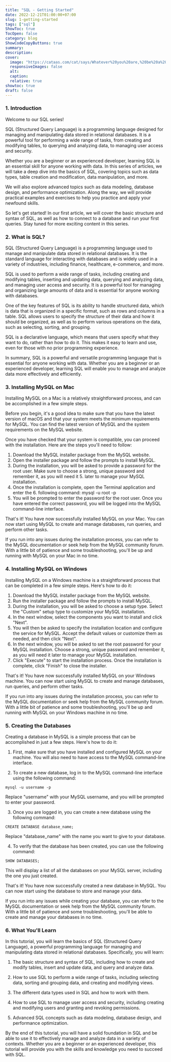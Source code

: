 ```yaml
---
title: "SQL - Getting Started"
date: 2022-12-21T01:00:00+07:00
slug: 1-getting-started
tags: ["sql"]
ShowToc: true
TocOpen: false
category: blog 
ShowCodeCopyButtons: true
summary:
description: 
cover:
  image: "https://cataas.com/cat/says/Whatever%20you%20are,%20be%20a%20good%20one?width=450&height=200"
  responsiveImages: false
  alt:
  caption: 
  relative: true
showtoc: true
draft: false
---
```


### 1. Introduction

Welcome to our SQL series!

SQL (Structured Query Language) is a programming language designed for managing and manipulating data stored in relational databases. It is a powerful tool for performing a wide range of tasks, from creating and modifying tables, to querying and analyzing data, to managing user access and security.

Whether you are a beginner or an experienced developer, learning SQL is an essential skill for anyone working with data. In this series of articles, we will take a deep dive into the basics of SQL, covering topics such as data types, table creation and modification, data manipulation, and more.

We will also explore advanced topics such as data modeling, database design, and performance optimization. Along the way, we will provide practical examples and exercises to help you practice and apply your newfound skills.

So let's get started! In our first article, we will cover the basic structure and syntax of SQL, as well as how to connect to a database and run your first queries. Stay tuned for more exciting content in this series.

### 2. What is SQL?

SQL (Structured Query Language) is a programming language used to manage and manipulate data stored in relational databases. It is the standard language for interacting with databases and is widely used in a variety of industries, including finance, healthcare, e-commerce, and more.

SQL is used to perform a wide range of tasks, including creating and modifying tables, inserting and updating data, querying and analyzing data, and managing user access and security. It is a powerful tool for managing and organizing large amounts of data and is essential for anyone working with databases.

One of the key features of SQL is its ability to handle structured data, which is data that is organized in a specific format, such as rows and columns in a table. SQL allows users to specify the structure of their data and how it should be organized, as well as to perform various operations on the data, such as selecting, sorting, and grouping.

SQL is a declarative language, which means that users specify what they want to do, rather than how to do it. This makes it easy to learn and use, even for those with no prior programming experience.

In summary, SQL is a powerful and versatile programming language that is essential for anyone working with data. Whether you are a beginner or an experienced developer, learning SQL will enable you to manage and analyze data more effectively and efficiently.

### 3. Installing MySQL on Mac 

Installing MySQL on a Mac is a relatively straightforward process, and can be accomplished in a few simple steps.

Before you begin, it's a good idea to make sure that you have the latest version of macOS and that your system meets the minimum requirements for MySQL. You can find the latest version of MySQL and the system requirements on the MySQL website.

Once you have checked that your system is compatible, you can proceed with the installation. Here are the steps you'll need to follow:

1. Download the MySQL installer package from the MySQL website.
2. Open the installer package and follow the prompts to install MySQL.
3. During the installation, you will be asked to provide a password for the root user. Make sure to choose a strong, unique password and remember it, as you will need it 5. later to manage your MySQL installation.
4. Once the installation is complete, open the Terminal application and enter the 6. following command: mysql -u root -p
5. You will be prompted to enter the password for the root user. Once you have entered the correct password, you will be logged into the MySQL command-line interface.

That's it! You have now successfully installed MySQL on your Mac. You can now start using MySQL to create and manage databases, run queries, and perform other tasks.

If you run into any issues during the installation process, you can refer to the MySQL documentation or seek help from the MySQL community forum. With a little bit of patience and some troubleshooting, you'll be up and running with MySQL on your Mac in no time.

### 4. Installing MySQL on Windows

Installing MySQL on a Windows machine is a straightforward process that can be completed in a few simple steps. Here's how to do it:

1. Download the MySQL installer package from the MySQL website.
2. Run the installer package and follow the prompts to install MySQL.
3. During the installation, you will be asked to choose a setup type. Select the "Custom" setup type to customize your MySQL installation.
4. In the next window, select the components you want to install and click "Next".
5. You will then be asked to specify the installation location and configure the service for MySQL. Accept the default values or customize them as needed, and then click "Next".
6. In the next window, you will be asked to set the root password for your MySQL installation. Choose a strong, unique password and remember it, as you will need it later to manage your MySQL installation.
7. Click "Execute" to start the installation process. Once the installation is complete, click "Finish" to close the installer.

That's it! You have now successfully installed MySQL on your Windows machine. You can now start using MySQL to create and manage databases, run queries, and perform other tasks.

If you run into any issues during the installation process, you can refer to the MySQL documentation or seek help from the MySQL community forum. With a little bit of patience and some troubleshooting, you'll be up and running with MySQL on your Windows machine in no time.

### 5. Creating the Databases

Creating a database in MySQL is a simple process that can be accomplished in just a few steps. Here's how to do it:

1. First, make sure that you have installed and configured MySQL on your machine. You will also need to have access to the MySQL command-line interface.

2. To create a new database, log in to the MySQL command-line interface using the following command:

```console
mysql -u username -p
```

Replace "username" with your MySQL username, and you will be prompted to enter your password.

3. Once you are logged in, you can create a new database using the following command:

```console
CREATE DATABASE database_name;
```

Replace "database_name" with the name you want to give to your database.

4. To verify that the database has been created, you can use the following command:

```console
SHOW DATABASES;
```

This will display a list of all the databases on your MySQL server, including the one you just created.

That's it! You have now successfully created a new database in MySQL. You can now start using the database to store and manage your data.

If you run into any issues while creating your database, you can refer to the MySQL documentation or seek help from the MySQL community forum. With a little bit of patience and some troubleshooting, you'll be able to create and manage your databases in no time.

### 6. What You'll Learn

In this tutorial, you will learn the basics of SQL (Structured Query Language), a powerful programming language for managing and manipulating data stored in relational databases. Specifically, you will learn:

1. The basic structure and syntax of SQL, including how to create and modify tables, insert and update data, and query and analyze data.

2. How to use SQL to perform a wide range of tasks, including selecting data, sorting and grouping data, and creating and modifying views.

3. The different data types used in SQL and how to work with them.

4. How to use SQL to manage user access and security, including creating and modifying users and granting and revoking permissions.

5. Advanced SQL concepts such as data modeling, database design, and performance optimization.

By the end of this tutorial, you will have a solid foundation in SQL and be able to use it to effectively manage and analyze data in a variety of contexts. Whether you are a beginner or an experienced developer, this tutorial will provide you with the skills and knowledge you need to succeed with SQL.